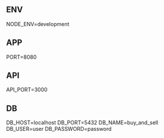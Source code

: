 ## ENV
NODE_ENV=development

## APP
PORT=8080

## API
API_PORT=3000

## DB
DB_HOST=localhost
DB_PORT=5432
DB_NAME=buy_and_sell
DB_USER=user
DB_PASSWORD=password
